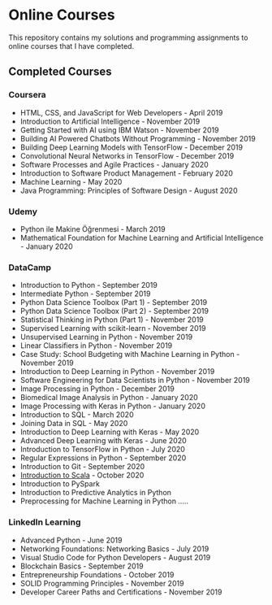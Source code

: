 # Online Courses

This repository contains my solutions and programming assignments to online courses that I have completed.

## Completed Courses

### Coursera

- HTML, CSS, and JavaScript for Web Developers - April 2019
- Introduction to Artificial Intelligence - November 2019
- Getting Started with AI using IBM Watson - November 2019
- Building AI Powered Chatbots Without Programming - November 2019
- Building Deep Learning Models with TensorFlow - December 2019
- Convolutional Neural Networks in TensorFlow - December 2019
- Software Processes and Agile Practices - January 2020
- Introduction to Software Product Management - February 2020
- Machine Learning - May 2020
- Java Programming: Principles of Software Design - August 2020

### Udemy

- Python ile Makine Öğrenmesi - March 2019
- Mathematical Foundation for Machine Learning and Artificial Intelligence - January 2020

### DataCamp

- Introduction to Python - September 2019
- Intermediate Python - September 2019
- Python Data Science Toolbox (Part 1) - September 2019
- Python Data Science Toolbox (Part 2) - September 2019
- Statistical Thinking in Python (Part 1) - November 2019
- Supervised Learning with scikit-learn - November 2019
- Unsupervised Learning in Python - November 2019
- Linear Classifiers in Python - November 2019
- Case Study: School Budgeting with Machine Learning in Python - November 2019
- Introduction to Deep Learning in Python - November 2019
- Software Engineering for Data Scientists in Python - November 2019
- Image Processing in Python - December 2019
- Biomedical Image Analysis in Python - January 2020
- Image Processing with Keras in Python - January 2020
- Introduction to SQL - March 2020
- Joining Data in SQL - May 2020
- Introduction to Deep Learning with Keras - May 2020
- Advanced Deep Learning with Keras - June 2020
- Introduction to TensorFlow in Python - July 2020
- Regular Expressions in Python - September 2020
- Introduction to Git - September 2020
- [Introduction to Scala](https://www.datacamp.com/courses/introduction-to-scala) - October 2020
- Introduction to PySpark
- Introduction to Predictive Analytics in Python
- Preprocessing for Machine Learning in Python
.....

### LinkedIn Learning

- Advanced Python - June 2019
- Networking Foundations: Networking Basics - July 2019
- Visual Studio Code for Python Developers - August 2019
- Blockchain Basics - September 2019
- Entrepreneurship Foundations - October 2019
- SOLID Programming Principles - November 2019
- Developer Career Paths and Certifications - November 2019
